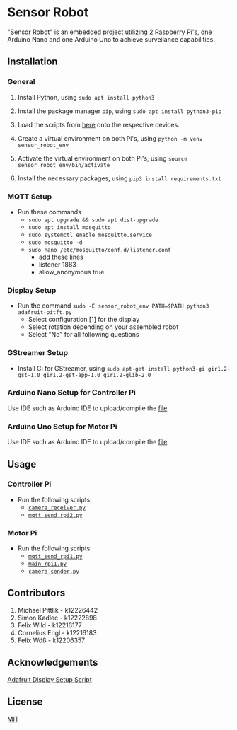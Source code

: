 # Sensor Robot

"Sensor Robot" is an embedded project utilizing 2 Raspberry Pi's, one Arduino Nano and one Arduino Uno to achieve surveilance capabilities.

## Installation

### General

1. Install Python, using `sudo apt install python3`
2. Install the package manager `pip`, using `sudo apt install python3-pip`

3. Load the scripts from [here](scripts) onto the respective devices.
4. Create a virtual environment on both Pi's, using `python -m venv sensor_robot_env`
5. Activate the virtual environment on both Pi's, using `source sensor_robot_env/bin/activate`
6. Install the necessary packages, using `pip3 install requirements.txt`

### MQTT Setup
- Run these commands
  - `sudo apt upgrade && sudo apt dist-upgrade`
  - `sudo apt install mosquitto`
  - `sudo systemctl enable mosquitto.service`
  - `sudo mosquitto -d`
  - `sudo nano /etc/mosquitto/conf.d/listener.conf`
    - add these lines
    - listener 1883
    - allow_anonymous true

### Display Setup

- Run the command `sudo -E sensor_robot_env PATH=$PATH python3 adafruit-pitft.py`
  - Select configuration [1] for the display
  - Select rotation depending on your assembled robot
  - Select "No" for all following questions


### GStreamer Setup

- Install Gi for GStreamer, using `sudo apt-get install python3-gi gir1.2-gst-1.0 gir1.2-gst-app-1.0 gir1.2-glib-2.0`

### Arduino Nano Setup for Controller Pi

Use IDE such as Arduino IDE to upload/compile the [file](scripts/SensorArduinoNano/arduino_nano_code.ino)

### Arduino Uno Setup for Motor Pi

Use IDE such as Arduino IDE to upload/compile the [file](scripts/SensorArduinoUno/arduino_uno_code.ino)

## Usage

### Controller Pi

- Run the following scripts:
  - [`camera_receiver.py`](scripts/ControllerPi/camera_receiver.py)
  - [`mqtt_send_rpi2.py`](scripts/ControllerPi/mqtt_send_rpi2.py)
 
### Motor Pi

- Run the following scripts:
  - [`mqtt_send_rpi1.py`](scripts/MotorPi/mqtt_send_rpi1.py)
  - [`main_rpi1.py`](scripts/MotorPi/main_rpi1.py)
  - [`camera_sender.py`](scripts/MotorPi/camera_sender.py)



## Contributors

1. Michael Pittlik - k12226442
2. Simon Kadlec - k12222898
3. Felix Wild - k12216177
4. Cornelius Engl - k12216183
5. Felix Wöß - k12206357

## Acknowledgements

[Adafruit Display Setup Script](https://github.com/adafruit/Raspberry-Pi-Installer-Scripts/blob/main/adafruit-pitft.py)

## License

[MIT](https://choosealicense.com/licenses/mit/)
